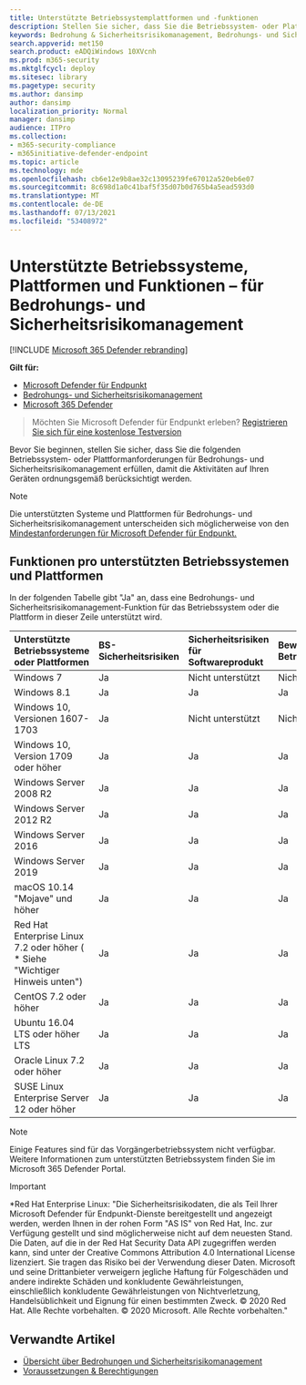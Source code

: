 ```yaml
---
title: Unterstützte Betriebssystemplattformen und -funktionen
description: Stellen Sie sicher, dass Sie die Betriebssystem- oder Plattformanforderungen für Bedrohungs- und Sicherheitsrisikomanagement erfüllen, damit die Aktivitäten auf allen Geräten ordnungsgemäß berücksichtigt werden.
keywords: Bedrohung & Sicherheitsrisikomanagement, Bedrohungs- und Sicherheitsrisikomanagement, Betriebssystem, Plattformanforderungen, Voraussetzungen, von Microsoft Defender für Endpunkt-tvm unterstützte Betriebssysteme, Microsoft Defender für Endpunkt-tvm, unterstützte Betriebssysteme, unterstützte Plattformen, Linux-Support, Mac-Unterstützung
search.appverid: met150
search.product: eADQiWindows 10XVcnh
ms.prod: m365-security
ms.mktglfcycl: deploy
ms.sitesec: library
ms.pagetype: security
ms.author: dansimp
author: dansimp
localization_priority: Normal
manager: dansimp
audience: ITPro
ms.collection:
- m365-security-compliance
- m365initiative-defender-endpoint
ms.topic: article
ms.technology: mde
ms.openlocfilehash: cb6e12e9b8ae32c13095239fe67012a520eb6e07
ms.sourcegitcommit: 8c698d1a0c41baf5f35d07b0d765b4a5ead593d0
ms.translationtype: MT
ms.contentlocale: de-DE
ms.lasthandoff: 07/13/2021
ms.locfileid: "53408972"
---
```

# <a name="supported-operating-systems-platforms-and-capabilities---for-threat-and-vulnerability-management"></a>Unterstützte Betriebssysteme, Plattformen und Funktionen – für Bedrohungs- und Sicherheitsrisikomanagement

[!INCLUDE [Microsoft 365 Defender rebranding](../../includes/microsoft-defender.md)]

**Gilt für:**

- [Microsoft Defender für Endpunkt](https://go.microsoft.com/fwlink/?linkid=2154037)
- [Bedrohungs- und Sicherheitsrisikomanagement](next-gen-threat-and-vuln-mgt.md)
- [Microsoft 365 Defender](https://go.microsoft.com/fwlink/?linkid=2118804)

>Möchten Sie Microsoft Defender für Endpunkt erleben? [Registrieren Sie sich für eine kostenlose Testversion](https://www.microsoft.com/microsoft-365/windows/microsoft-defender-atp?ocid=docs-wdatp-portaloverview-abovefoldlink)

Bevor Sie beginnen, stellen Sie sicher, dass Sie die folgenden Betriebssystem- oder Plattformanforderungen für Bedrohungs- und Sicherheitsrisikomanagement erfüllen, damit die Aktivitäten auf Ihren Geräten ordnungsgemäß berücksichtigt werden.

>[!NOTE]
>Die unterstützten Systeme und Plattformen für Bedrohungs- und Sicherheitsrisikomanagement unterscheiden sich möglicherweise von den [Mindestanforderungen für Microsoft Defender für Endpunkt.](minimum-requirements.md)

## <a name="capabilities-per-supported-operating-systems-os-and-platforms"></a>Funktionen pro unterstützten Betriebssystemen und Plattformen

In der folgenden Tabelle gibt "Ja" an, dass eine Bedrohungs- und Sicherheitsrisikomanagement-Funktion für das Betriebssystem oder die Plattform in dieser Zeile unterstützt wird.

Unterstützte Betriebssysteme oder Plattformen | BS-Sicherheitsrisiken | Sicherheitsrisiken für Softwareprodukt | Bewertung der Betriebssystemkonfiguration | Konfigurationsbewertung für Sicherheitskontrollen | Bewertung der Softwareproduktkonfiguration
:---|:---|:---|:---|:---|:---
Windows 7 | Ja | Nicht unterstützt | Nicht unterstützt | Nicht unterstützt | Nicht unterstützt
Windows 8.1 | Ja | Ja | Ja | Ja| Ja
Windows 10, Versionen 1607-1703 | Ja  | Nicht unterstützt | Nicht unterstützt | Nicht unterstützt | Nicht unterstützt
Windows 10, Version 1709 oder höher | Ja | Ja | Ja | Ja | Ja
Windows Server 2008 R2 | Ja | Ja | Ja | Ja | Ja
Windows Server 2012 R2 | Ja | Ja | Ja | Ja | Ja
Windows Server 2016 | Ja | Ja | Ja | Ja | Ja
Windows Server 2019 | Ja | Ja | Ja | Ja | Ja
macOS 10.14 "Mojave" und höher | Ja | Ja | Ja | Ja | Ja 
Red Hat Enterprise Linux 7.2 oder höher ( \* Siehe "Wichtiger Hinweis unten") | Ja | Ja | Ja | Ja | Ja
CentOS 7.2 oder höher | Ja | Ja | Ja | Ja | Ja
Ubuntu 16.04 LTS oder höher LTS | Ja | Ja | Ja | Ja | Ja
Oracle Linux 7.2 oder höher | Ja | Ja | Ja | Ja | Ja
SUSE Linux Enterprise Server 12 oder höher | Ja | Ja | Ja | Ja | Ja

>[!NOTE]
> Einige Features sind für das Vorgängerbetriebssystem nicht verfügbar. Weitere Informationen zum unterstützten Betriebssystem finden Sie im Microsoft 365 Defender Portal.

>[!IMPORTANT]
> \*Red Hat Enterprise Linux: "Die Sicherheitsrisikodaten, die als Teil Ihrer Microsoft Defender für Endpunkt-Dienste bereitgestellt und angezeigt werden, werden Ihnen in der rohen Form "AS IS" von Red Hat, Inc. zur Verfügung gestellt und sind möglicherweise nicht auf dem neuesten Stand. Die Daten, auf die in der Red Hat Security Data API zugegriffen werden kann, sind unter der Creative Commons Attribution 4.0 International License lizenziert. Sie tragen das Risiko bei der Verwendung dieser Daten. Microsoft und seine Drittanbieter verweigern jegliche Haftung für Folgeschäden und andere indirekte Schäden und konkludente Gewährleistungen, einschließlich konkludente Gewährleistungen von Nichtverletzung, Handelsüblichkeit und Eignung für einen bestimmten Zweck. © 2020 Red Hat. Alle Rechte vorbehalten. © 2020 Microsoft. Alle Rechte vorbehalten."

## <a name="related-articles"></a>Verwandte Artikel

- [Übersicht über Bedrohungen und Sicherheitsrisikomanagement](next-gen-threat-and-vuln-mgt.md)
- [Voraussetzungen & Berechtigungen](tvm-prerequisites.md)
